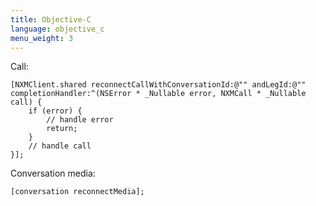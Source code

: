 ```yaml
---
title: Objective-C
language: objective_c
menu_weight: 3
---
```


Call:

```objective_c
[NXMClient.shared reconnectCallWithConversationId:@"" andLegId:@"" completionHandler:^(NSError * _Nullable error, NXMCall * _Nullable call) {
    if (error) {
        // handle error
        return;
    }
    // handle call
}];
```

Conversation media:

```objective_c
[conversation reconnectMedia];
```
